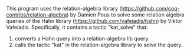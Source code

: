 This program uses the relation-algebra library (https://github.com/coq-contribs/relation-algebra) by Damien Pous to solve some relation algebra queries of the Hahn library (https://github.com/vafeiadis/hahn) by Viktor Vafeiadis.
Specifically, it contains a tactic "kat_solve" that:
1. converts a Hahn query into a relation-algebra lib query.
2. calls the tactic "kat" in the relation-algebra library to solve the query.

